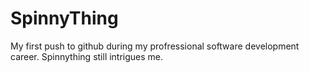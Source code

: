 # SpinnyThing

My first push to github during my profressional software development career. Spinnything still intrigues me.
